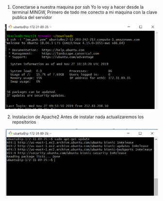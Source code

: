 1. Conectarse a nuestra maquina por ssh
Yo lo voy a hacer desde la terminal MINGW, Primero de todo me conecto a mi maquina con la clave publica del servidor
<img src="images/jon/captura01.png">

2. Instalacion de Apache2
Antes de instalar nada actualizaremos los repositorios
<img src="images/jon/captura02.png">
